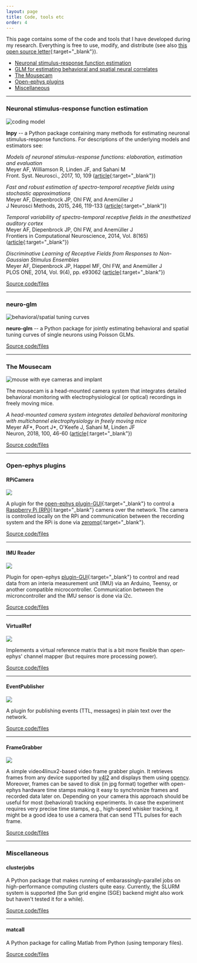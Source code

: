 ```yaml
---
layout: page
title: Code, tools etc
order: 4
---
```


This page contains some of the code and tools that I have developed during my
research. Everything is free to use, modify, and distribute (see also [this open source letter](http://opensourceforneuroscience.org/){:target="_blank"}).


- [Neuronal stimulus-response function estimation](#srf)
- [GLM for estimating behavioral and spatial neural correlates](#neuroglm)
- [The Mousecam](#mousecam)
- [Open-ephys plugins](#oeplugins)
- [Miscellaneous](#misc)


<hr class="hr-thick-wide" />


### <a name="srf"></a>Neuronal stimulus-response function estimation

<!-- <div style="display: table; width:100%;">
    <div style="display: table-cell; vertical-align: top; height: 50px; width: 25%;">
    <a href="https://github.com/arnefmeyer/lnpy"><img src="/public/example_multifilt_ln_model_simplified.png" alt="github lnpy" />
    </a>
    </div>
    <div style="display: table-cell; vertical-align: middle; height: 50px; width: 75%;">
    <b>lnpy</b> - a Python package containing many methods for estimating neuronal stimulus-response functions. For descriptions of the underlying models and estimators see:
    </div>
</div> -->

![coding model](/public/images/example_multifilt_ln_model_simplified.png)


**lnpy** -- a Python package containing many methods for estimating neuronal stimulus-response functions. For descriptions of the underlying models and estimators see:  

_Models of neuronal stimulus-response functions: elaboration, estimation and evaluation_  
Meyer AF, Williamson R, Linden JF, and Sahani M  
Front. Syst. Neurosci., 2017, 10, 109
([article](http://journal.frontiersin.org/article/10.3389/fnsys.2016.00109/full){:target="_blank"})

_Fast and robust estimation of spectro-temporal receptive fields using stochastic approximations_  
Meyer AF, Diepenbrock JP, Ohl FW, and Anemüller J  
J Neurosci Methods, 2015, 246, 119-133
([article](http://www.sciencedirect.com/science/article/pii/S0165027015000618){:target="_blank"})

_Temporal variability of spectro-temporal receptive fields in the anesthetized auditory cortex_  
Meyer AF, Diepenbrock JP, Ohl FW, and Anemüller J  
Frontiers in Computational Neuroscience, 2014, Vol. 8(165) ([article](http://journal.frontiersin.org/article/10.3389/fncom.2014.00165/abstract){:target="_blank"})

_Discriminative Learning of Receptive Fields from Responses to Non-Gaussian Stimulus Ensembles_  
Meyer AF, Diepenbrock JP, Happel MF, Ohl FW, and Anemüller J  
PLOS ONE, 2014, Vol. 9(4), pp. e93062
([article](http://journals.plos.org/plosone/article?id=10.1371/journal.pone.0093062){:target="_blank"})

<a href="https://github.com/arnefmeyer/lnpy" target="_blank" class="button">Source code/files</a>


<hr class="hr-thick-wide" />


### <a name="neuroglm"></a>neuro-glm

![behavioral/spatial tuning curves](/public/images/neuro_glm.png)

**neuro-glm** -- a Python package for jointly estimating behavioral and spatial tuning curves of single neurons using Poisson GLMs.

<a href="https://github.com/arnefmeyer/neuro-glm" target="_blank" class="button">Source code/files</a>  


<hr class="hr-thick-wide" />


### <a name="mousecam"></a>The Mousecam

![mouse with eye cameras and implant](/public/images/mousecam.png)

The mousecam is a head-mounted camera system that integrates detailed behavioral monitoring with electrophysiological (or optical) recordings in freely moving mice.
<!-- It is now part of the awesome [Open Ephys](https://open-ephys.org/){:target="_blank"} project. -->

_A head-mounted camera system integrates detailed behavioral monitoring with multichannel electrophysiology in freely moving mice_  
Meyer AF\*, Poort J\*, O'Keefe J, Sahani M, Linden JF  
Neuron, 2018, 100, 46-60
([article](https://www.cell.com/neuron/fulltext/S0896-6273(18)30822-5){:target="_blank"})

<a href="https://open-ephys.org/mousecam" target="_blank" class="button">Source code/files</a>


<hr class="hr-thick-wide" />


### <a name="oeplugins"></a>Open-ephys plugins

<!-- #### RPiCamera
<div style="display: table; width:100%;">

    <div style="display: table-cell; vertical-align: top; height: 50px; width: 25%;">
    <img src="/public/oeplugins/rpicamera_screenshot.png" alt="github lnpy" width="90%"/>
    </div>

    <div style="display: table-cell; vertical-align: middle; height: 50px; width: 75%;">
    <p>
A plugin for the <a href="https://github.com/open-ephys/plugin-GUI/" target="_blank">
 open-ephys plugin-GUI</a> to control a <a href="https://www.raspberrypi.org" target="_blank">Raspberry Pi (RPi)</a> camera over the network. The camera is controlled locally on the RPi and communication between the recording system and the RPi is done via <a href="http://zeromq.org/" target="_blank"> zeromq</a>.
    </p>
    <p>
      <a href="https://github.com/arnefmeyer/RPiCameraPlugin" target="_blank" class="button">Source code/files</a>
    </p>
    </div>

</div> -->


#### RPiCamera
![](/public/oeplugins/rpicamera_screenshot.png)

A plugin for the [open-ephys plugin-GUI](https://github.com/open-ephys/plugin-GUI/){:target="_blank"} to control a [Raspberry Pi (RPi)](https://www.raspberrypi.org/){:target="_blank"} camera over the network. The camera is controlled locally on the RPi and communication between the recording system and the RPi is done via [zeromq](http://zeromq.org/){:target="_blank"}.

<a href="https://github.com/arnefmeyer/RPiCameraPlugin" target="_blank" class="button">Source code/files</a>


---
#### IMU Reader
![](/public/oeplugins/imureader_screenshot.png)

Plugin for open-ephys [plugin-GUI](https://github.com/open-ephys/plugin-GUI/){:target="_blank"} to control and read data from an interia measurement unit (IMU) via an Arduino, Teensy, or another compatible microcontroller. Communication between the microncontroller and the IMU sensor is done via i2c.

<a href="https://github.com/arnefmeyer/IMUReaderPlugin" target="_blank" class="button">Source code/files</a>


---
#### VirtualRef
![](/public/oeplugins/virtualref_screenshot_small.png)

Implements a virtual reference matrix that is a bit more flexible than open-ephys' channel mapper
(but requires more processing power).

<a href="https://github.com/arnefmeyer/VirtualReferencePlugin" target="_blank" class="button">Source code/files</a>


---
#### EventPublisher
![](/public/oeplugins/eventpublisher_screenshot_space.png)

A plugin for publishing events (TTL, messages) in plain text over the network.

<a href="https://github.com/arnefmeyer/EventPublisherPlugin" target="_blank" class="button">Source code/files</a>


---
#### FrameGrabber
![](/public/oeplugins/framegrabber_screenshot.png)

A simple video4linux2-based video frame grabber plugin. It retrieves frames from any device supported by [v4l2](http://linuxtv.org/downloads/v4l-dvb-apis/) and displays them using [opencv](http://opencv.org/). Moreover, frames can be saved to disk (in jpg format) together with open-ephys hardware time stamps making it easy to synchronize frames and recorded data later on. Depending on your camera this approach should be useful for most (behavioral) tracking experiments. In case the experiment requires very precise time stamps, e.g., high-speed whisker tracking, it might be a good idea to use a camera that can send TTL pulses for each frame.

<a href="http://www.github.com/arnefmeyer/FrameGrabberPlugin" target="_blank" class="button">Source code/files</a>


<hr class="hr-thick-wide" />


### <a name="misc"></a>Miscellaneous

#### clusterjobs

A Python package that makes running of embarassingly-parallel
jobs on high-performance computing clusters quite easy. Currently, the SLURM
system is supported (the Sun grid engine (SGE) backend might also work but
haven't tested it for a while).

<a href="https://github.com/arnefmeyer/clusterjobs" target="_blank" class="button">Source code/files</a>



---
#### matcall

A Python package for calling Matlab from Python (using temporary files).

<a href="https://github.com/arnefmeyer/matcall" target="_blank" class="button">Source code/files</a>

